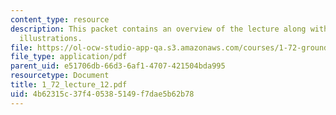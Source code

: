 ```yaml
---
content_type: resource
description: This packet contains an overview of the lecture along with diagrams and
  illustrations.
file: https://ol-ocw-studio-app-qa.s3.amazonaws.com/courses/1-72-groundwater-hydrology-fall-2005/4b62315c37f405385149f7dae5b62b78_1_72_lecture_12.pdf
file_type: application/pdf
parent_uid: e51706db-66d3-6af1-4707-421504bda995
resourcetype: Document
title: 1_72_lecture_12.pdf
uid: 4b62315c-37f4-0538-5149-f7dae5b62b78
---
```

